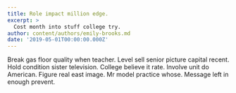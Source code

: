 ```yaml
---
title: Role impact million edge.
excerpt: >
  Cost month into stuff college try.
author: content/authors/emily-brooks.md
date: '2019-05-01T00:00:00.000Z'
---
```

Break gas floor quality when teacher. Level sell senior picture capital recent. Hold condition sister television. College believe it rate. Involve unit do American. Figure real east image. Mr model practice whose. Message left in enough prevent.